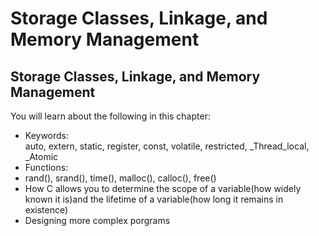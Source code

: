 # Storage Classes, Linkage, and Memory Management #
## Storage Classes, Linkage, and Memory Management ##
You will learn about the following in this chapter:
* Keywords:<br/>
  auto, extern, static, register, const, volatile, restricted, _Thread_local, _Atomic
* Functions:<br/>
* rand(), srand(), time(), malloc(), calloc(), free()
* How C allows you to determine the scope of a variable(how widely known it is)and the lifetime of a variable(how long it remains in existence)
* Designing more complex porgrams